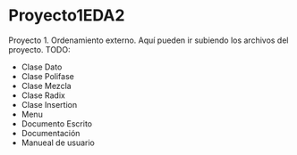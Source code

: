 # Proyecto1EDA2
Proyecto 1. Ordenamiento externo.
Aquí pueden ir subiendo los archivos del proyecto.
TODO:
- Clase Dato
- Clase Polifase
- Clase Mezcla
- Clase Radix
- Clase Insertion
- Menu
- Documento Escrito
- Documentación
- Manueal de usuario
